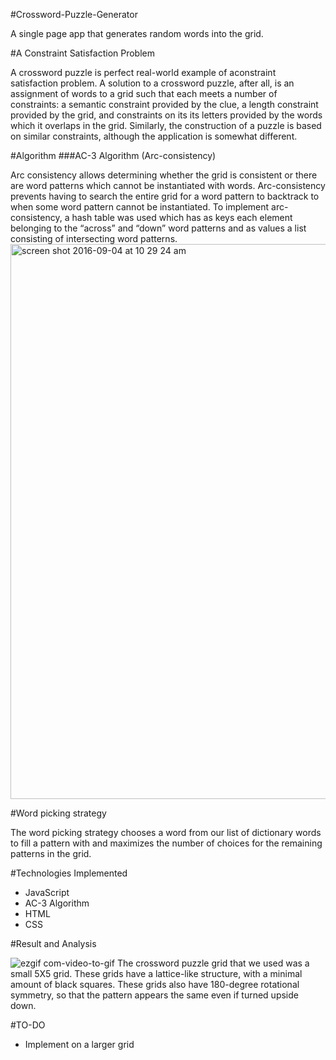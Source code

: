 #Crossword-Puzzle-Generator

A single page app that generates random words into the grid.

#A Constraint Satisfaction Problem

A crossword puzzle is perfect real-world example of aconstraint satisfaction problem. A solution to a crossword puzzle, after all, is an assignment of words to a grid such that each meets a number of constraints: a semantic constraint provided by the clue, a length constraint provided by the grid, and constraints on its its letters provided by the words which it overlaps in the grid. Similarly, the construction of a puzzle is based on similar constraints, although the application is somewhat different. 


#Algorithm
###AC-3 Algorithm (Arc-consistency)

Arc consistency allows determining whether the grid is consistent or there are word patterns which cannot be instantiated with words. Arc-consistency prevents having to search the entire grid for a word pattern to backtrack to when some word
pattern cannot be instantiated. To implement arc-consistency, a hash table was used which has as keys each element belonging to the “across” and “down” word patterns and as values a list consisting of intersecting word patterns.
<img width="888" alt="screen shot 2016-09-04 at 10 29 24 am" src="https://cloud.githubusercontent.com/assets/16325330/18232703/83a0f1e6-728a-11e6-8b54-363664c569c2.png">

#Word picking strategy

The word picking strategy chooses a word from our list of dictionary words to fill a pattern with and maximizes the number of choices for the remaining patterns in the grid. 

#Technologies Implemented

* JavaScript
* AC-3 Algorithm
* HTML
* CSS

#Result and Analysis

![ezgif com-video-to-gif](https://cloud.githubusercontent.com/assets/16325330/18232659/74d9ec0e-7289-11e6-86fd-db322874d493.gif)
The crossword puzzle grid that we used was a small 5X5 grid. These grids have a lattice-like structure, with a minimal amount of black squares. These grids also have 180-degree rotational symmetry, so that the pattern appears the same even if turned upside down.

#TO-DO

* Implement on a larger grid

